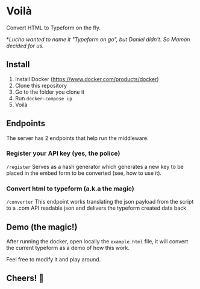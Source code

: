 # Voilà
Convert HTML to Typeform on the fly.

**Lucho wanted to name it "Typeform on go", but Daniel didn't. So Mamón decided for us.*

## Install
1. Install Docker (https://www.docker.com/products/docker)
2. Clone this repository
3. Go to the folder you clone it
5. Run `docker-compose up`
6. Voilà

## Endpoints
The server has 2 endpoints that help run the middleware.
### Register your API key (yes, the police)
`/register`
Serves as a hash generator which generates a new key to be placed in the embed form to be converted (see, how to use it).
### Convert html to typeform (a.k.a the magic)
`/converter`
This endpoint works translating the json payload from the script to a .com API readable json and delivers the typeform created data back.

## Demo (the magic!)
After running the docker, open locally the `example.html` file, it will convert the current typeform as a demo of how this work. 

Feel free to modify it and play around.

## Cheers! 🍻
